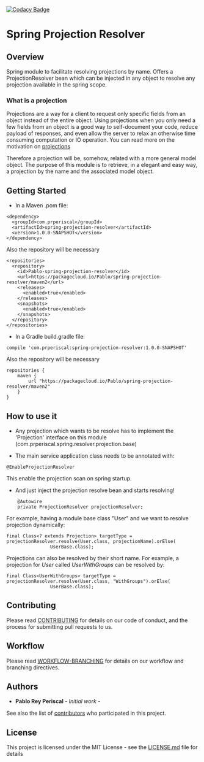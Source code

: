 [![Codacy Badge](https://api.codacy.com/project/badge/Grade/5cbcdfbd2776482aa230da3b327ec034)](https://www.codacy.com/app/prperiscal/spring-projection-resolver?utm_source=github.com&amp;utm_medium=referral&amp;utm_content=prperiscal/spring-projection-resolver&amp;utm_campaign=Badge_Grade)

# Spring Projection Resolver

## Overview
Spring module to facilitate resolving projections by name. Offers a ProjectionResolver bean which can be injected in any object to resolve any projection available in the spring scope.



### What is a projection
Projections are a way for a client to request only specific fields from an object instead of the entire object. Using projections when you only need a few fields from an object is a good way to self-document your code, reduce payload of responses, and even allow the server to relax an otherwise time consuming computation or IO operation. You can read more on the motivation on [projections](https://github.com/linkedin/rest.li/wiki/Projections)

Therefore a projection will be, somehow, related with a more general model object. The purpose of this module is to retrieve, in a elegant and easy way, a projection by the name and the associated model object.

## Getting Started
* In a Maven .pom file:
```
<dependency>
  <groupId>com.prperiscal</groupId>
  <artifactId>spring-projection-resolver</artifactId>
  <version>1.0.0-SNAPSHOT</version>
</dependency>
```
Also the repository will be necessary
```
<repositories>
  <repository>
    <id>Pablo-spring-projection-resolver</id>
    <url>https://packagecloud.io/Pablo/spring-projection-resolver/maven2</url>
    <releases>
      <enabled>true</enabled>
    </releases>
    <snapshots>
      <enabled>true</enabled>
    </snapshots>
  </repository>
</repositories>
```


* In a Gradle build.gradle file:
```
compile 'com.prperiscal:spring-projection-resolver:1.0.0-SNAPSHOT'
```
Also the repository will be necessary
```
repositories {
    maven {
        url "https://packagecloud.io/Pablo/spring-projection-resolver/maven2"
    }
}
```

## How to use it

* Any projection which wants to be resolve has to implement the 'Projection' interface on this module (com.prperiscal.spring.resolver.projection.base)

* The main service application class needs to be annotated with: 
```
@EnableProjectionResolver
```
This enable the projection scan on spring startup.

* And just inject the projection resolve bean and starts resolving!

```
    @Autowire
    private ProjectionResolver projectionResolver;
```

For example, having a module base class "User" and we want to resolve projection dynamically:
```
final Class<? extends Projection> targetType = projectionResolver.resolve(User.class, projectionName).orElse(
                UserBase.class);
```

Projections can also be resolved by their short name. For example, a projection for _User_ called _UserWithGroups_ can be resolved by:

```
final Class<UserWithGroups> targetType = projectionResolver.resolve(User.class, "WithGroups").orElse(
                UserBase.class);
```

## Contributing

Please read [CONTRIBUTING](https://gist.github.com/prperiscal/900729941edc5d5ddaaf9e21e5055a62) for details on our code of conduct, and the process for submitting pull requests to us.

## Workflow

Please read [WORKFLOW-BRANCHING](https://gist.github.com/prperiscal/ce8b8b5a9e0f79378475243e2d227011) for details on our workflow and branching directives. 


## Authors

* **Pablo Rey Periscal** - *Initial work* -

See also the list of [contributors]() who participated in this project.

## License

This project is licensed under the MIT License - see the [LICENSE.md](LICENSE.md) file for details
